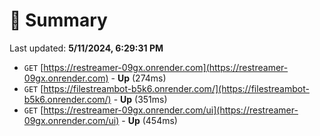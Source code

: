 # 📖 Summary
Last updated: **5/11/2024, 6:29:31 PM**

- `GET` [https://restreamer-09gx.onrender.com](https://restreamer-09gx.onrender.com) - **Up** (274ms)
- `GET` [https://filestreambot-b5k6.onrender.com/](https://filestreambot-b5k6.onrender.com/) - **Up** (351ms)
- `GET` [https://restreamer-09gx.onrender.com/ui](https://restreamer-09gx.onrender.com/ui) - **Up** (454ms)
